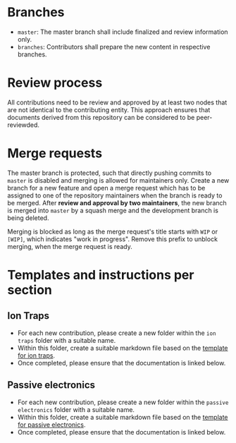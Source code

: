 # Branches
* `master`:
The master branch shall include finalized and review information only.
* `branches`:
Contributors shall prepare the new content in respective branches.

# Review process

All contributions need to be review and approved by at least two nodes that are not identical to the contributing entity. This approach ensures that documents derived from this repository can be considered to be peer-reviewded.

# Merge requests
The master branch is protected, such that directly pushing commits to `master` is disabled and merging is allowed for maintainers only. Create a new branch for a new feature and open a merge request which has to be assigned to one of the repository maintainers when the branch is ready to be merged. After **review and approval by two maintainers**, the new branch is merged into `master` by a squash merge and the development branch is being deleted.

Merging is blocked as long as the merge request's title starts with `WIP` or `[WIP]`, which indicates "work in progress". Remove this prefix to  unblock merging, when the merge request is ready.

# Templates and instructions per section

## Ion Traps

* For each new contribution, please create a new folder within the `ion traps` folder with a suitable name.
* Within this folder, create a suitable markdown file based on the [template for ion traps](ion_traps/template_ion_trap_description.md).
* Once completed, please ensure that the documentation is linked below.

## Passive electronics

* For each new contribution, please create a new folder within the `passive electronics` folder with a suitable name.
* Within this folder, create a suitable markdown file based on the [template for passive electronics](passive_electronics/template_passive_electronics_description.md).
* Once completed, please ensure that the documentation is linked below.
